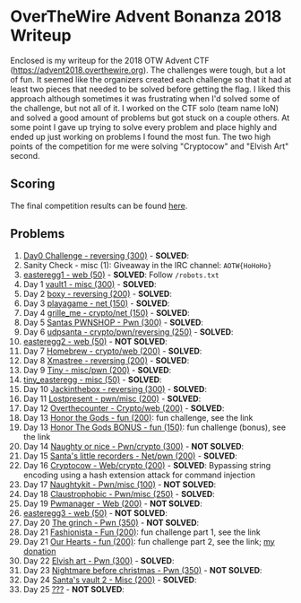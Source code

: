 # OverTheWire Advent Bonanza 2018 Writeup

Enclosed is my writeup for the 2018 OTW Advent CTF (https://advent2018.overthewire.org). The challenges were tough, but a lot of fun. It seemed like the organizers created each challenge so that it had at least two pieces that needed to be solved before getting the flag. I liked this approach although sometimes it was frustrating when I'd solved some of the challenge, but not all of it. I worked on the CTF solo (team name IoN) and solved a good amount of problems but got stuck on a couple others. At some point I gave up trying to solve every problem and place highly and ended up just working on problems I found the most fun. The two high points of the competition for me were solving "Cryptocow" and "Elvish Art" second.

## Scoring

The final competition results can be found [here](https://advent2018.overthewire.org/dashboard/scoreboard/).

## Problems

1. [Day0 Challenge - reversing (300)](./day0.md) - __SOLVED__: 
2. Sanity Check - misc (1): Giveaway in the IRC channel: `AOTW{HoHoHo}`
3. [easteregg1 - web (50)](./easteregg1.md) - __SOLVED__: Follow `/robots.txt`
4. Day 1 [vault1 - misc (300)](./day1.md) - __SOLVED__: 
5. Day 2 [boxy - reversing (200)](./day2.md) - __SOLVED__: 
6. Day 3 [playagame - net (150)](./day3.md) - __SOLVED__: 
7. Day 4 [grille_me - crypto/net (150)](./day4.md) - __SOLVED__: 
8. Day 5 [Santas PWNSHOP - Pwn (300)](./day5.md) - __SOLVED__: 
9. Day 6 [udpsanta - crypto/pwn/reversing (250)](./day6.md) - __SOLVED__: 
10. [easteregg2 - web (50)](./easteregg2.md) - __NOT SOLVED__: 
11. Day 7 [Homebrew - crypto/web (200)](./day7.md) - __SOLVED__: 
12. Day 8 [Xmastree - reversing (200)](./day8.md) - __SOLVED__: 
13. Day 9 [Tiny - misc/pwn (200)](./day9.md) - __SOLVED__: 
14. [tiny_easteregg - misc (50)](./tiny_easteregg.md) - __SOLVED__: 
15. Day 10 [Jackinthebox - reversing (300)](./day10.md) - __SOLVED__: 
16. Day 11 [Lostpresent - pwn/misc (200)](./day11.md) - __SOLVED__: 
17. Day 12 [Overthecounter - Crypto/web (200)](./day12.md) - __SOLVED__: 
18. Day 13 [Honor the Gods - fun (200)](https://github.com/OverTheWireOrg/advent2018-honorthegods): fun challenge, see the link
19. Day 13 [Honor The Gods BONUS - fun (150)](https://github.com/OverTheWireOrg/advent2018-honorthegods): fun challenge (bonus), see the link
20. Day 14 [Naughty or nice - Pwn/crypto (300)](./day14.md) - __NOT SOLVED__: 
21. Day 15 [Santa's little recorders - Net/pwn (200)](./day15.md) - __SOLVED__: 
22. Day 16 [Cryptocow - Web/crypto (200)](./day16.md) - __SOLVED__: Bypassing string encoding using a hash extension attack for command injection
23. Day 17 [Naughtykit - Pwn/misc (100)](./day17.md) - __NOT SOLVED__: 
24. Day 18 [Claustrophobic - Pwn/misc (250)](./day18.md) - __SOLVED__: 
25. Day 19 [Pwmanager - Web (200)](./day19.md) - __NOT SOLVED__: 
26. [easteregg3 - web (50)](./easteregg3.md) - __NOT SOLVED__: 
27. Day 20 [The grinch - Pwn (350)](./day20.md) - __NOT SOLVED__: 
28. Day 21 [Fashionista - Fun (200)](https://github.com/OverTheWireOrg/advent2018-fashionista): fun challenge part 1, see the link
29. Day 21 [Our Hearts - fun (200)](https://github.com/OverTheWireOrg/advent2018-fashionista): fun challenge part 2, see the link; [my donation](https://twitter.com/jwnovak/status/1077224297553412098)
30. Day 22 [Elvish art - Pwn (300)](./day22.md) - __SOLVED__: 
31. Day 23 [Nightmare before christmas - Pwn (350)](./day23.md) - __NOT SOLVED__: 
32. Day 24 [Santa's vault 2 - Misc (200)](./day24.md) - __SOLVED__: 
33. Day 25 [???](./day25.md) - __NOT SOLVED__: 
